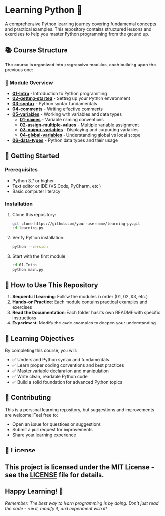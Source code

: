 # Learning Python 🐍

A comprehensive Python learning journey covering fundamental concepts and practical examples. This repository contains structured lessons and exercises to help you master Python programming from the ground up.

## 📚 Course Structure

The course is organized into progressive modules, each building upon the previous one:

### 📖 Module Overview

- **[01-Intro](./01-Intro/)** - Introduction to Python programming
- **[02-getting-started](./02-getting-started/)** - Setting up your Python environment
- **[03-syntax](./03-syntax/)** - Python syntax fundamentals
- **[04-comments](./04-comments/)** - Writing effective comments
- **[05-variables](./05-variables/)** - Working with variables and data types
  - **[01-names](./05-variables/01-names/)** - Variable naming conventions
  - **[02-assign-multiple-values](./05-variables/02-assign-multiple-values/)** - Multiple variable assignment
  - **[03-output-variables](./05-variables/03-output-variables/)** - Displaying and outputting variables
  - **[04-global-variables](./05-variables/04-global-variables/)** - Understanding global vs local scope
- **[06-data-types](./06-data-types/)** - Python data types and their usage

## 🚀 Getting Started

### Prerequisites

- Python 3.7 or higher
- Text editor or IDE (VS Code, PyCharm, etc.)
- Basic computer literacy

### Installation

1. Clone this repository:

   ```bash
   git clone https://github.com/your-username/learning-py.git
   cd learning-py
   ```

2. Verify Python installation:

   ```bash
   python --version
   ```

3. Start with the first module:

   ```bash
   cd 01-Intro
   python main.py
   ```

## 📝 How to Use This Repository

1. **Sequential Learning**: Follow the modules in order (01, 02, 03, etc.)
2. **Hands-on Practice**: Each module contains practical examples and exercises
3. **Read the Documentation**: Each folder has its own README with specific instructions
4. **Experiment**: Modify the code examples to deepen your understanding

## 🎯 Learning Objectives

By completing this course, you will:

- ✅ Understand Python syntax and fundamentals
- ✅ Learn proper coding conventions and best practices
- ✅ Master variable declaration and manipulation
- ✅ Write clean, readable Python code
- ✅ Build a solid foundation for advanced Python topics

## 🤝 Contributing

This is a personal learning repository, but suggestions and improvements are welcome! Feel free to:

- Open an issue for questions or suggestions
- Submit a pull request for improvements
- Share your learning experience

## 📄 License

This project is licensed under the MIT License - see the [LICENSE](LICENSE) file for details.
---

## Happy Learning! 🎉

_Remember: The best way to learn programming is by doing. Don't just read the code - run it, modify it, and experiment with it!_
